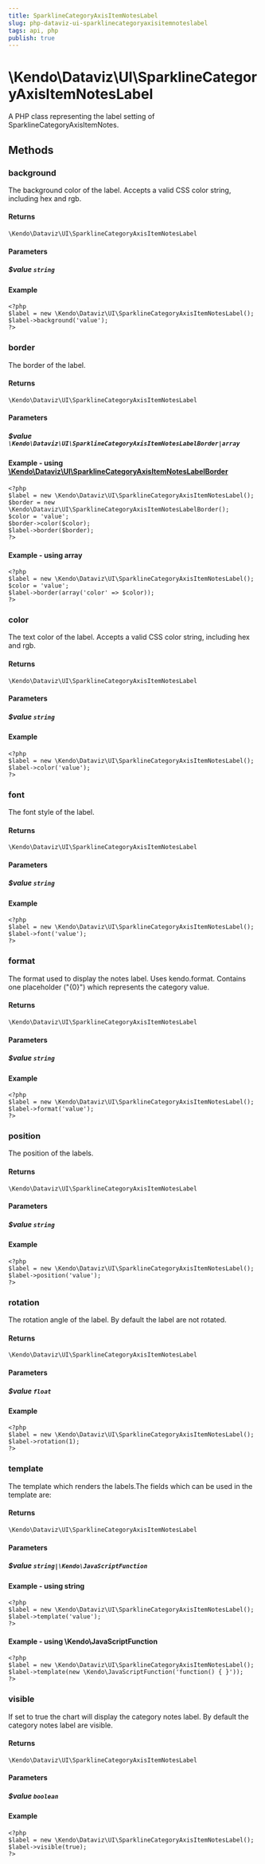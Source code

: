 ```yaml
---
title: SparklineCategoryAxisItemNotesLabel
slug: php-dataviz-ui-sparklinecategoryaxisitemnoteslabel
tags: api, php
publish: true
---
```


# \Kendo\Dataviz\UI\SparklineCategoryAxisItemNotesLabel

A PHP class representing the label setting of SparklineCategoryAxisItemNotes.


## Methods

### background
The background color of the label. Accepts a valid CSS color string, including hex and rgb.

#### Returns
`\Kendo\Dataviz\UI\SparklineCategoryAxisItemNotesLabel`

#### Parameters

##### $value `string`



#### Example 
    <?php
    $label = new \Kendo\Dataviz\UI\SparklineCategoryAxisItemNotesLabel();
    $label->background('value');
    ?>

### border

The border of the label.

#### Returns
`\Kendo\Dataviz\UI\SparklineCategoryAxisItemNotesLabel`

#### Parameters

##### $value `\Kendo\Dataviz\UI\SparklineCategoryAxisItemNotesLabelBorder|array`


#### Example - using [\Kendo\Dataviz\UI\SparklineCategoryAxisItemNotesLabelBorder](/api/wrappers/php/Kendo/Dataviz/UI/SparklineCategoryAxisItemNotesLabelBorder)
    <?php
    $label = new \Kendo\Dataviz\UI\SparklineCategoryAxisItemNotesLabel();
    $border = new \Kendo\Dataviz\UI\SparklineCategoryAxisItemNotesLabelBorder();
    $color = 'value';
    $border->color($color);
    $label->border($border);
    ?>

#### Example - using array

    <?php
    $label = new \Kendo\Dataviz\UI\SparklineCategoryAxisItemNotesLabel();
    $color = 'value';
    $label->border(array('color' => $color));
    ?>

### color
The text color of the label. Accepts a valid CSS color string, including hex and rgb.

#### Returns
`\Kendo\Dataviz\UI\SparklineCategoryAxisItemNotesLabel`

#### Parameters

##### $value `string`



#### Example 
    <?php
    $label = new \Kendo\Dataviz\UI\SparklineCategoryAxisItemNotesLabel();
    $label->color('value');
    ?>

### font
The font style of the label.

#### Returns
`\Kendo\Dataviz\UI\SparklineCategoryAxisItemNotesLabel`

#### Parameters

##### $value `string`



#### Example 
    <?php
    $label = new \Kendo\Dataviz\UI\SparklineCategoryAxisItemNotesLabel();
    $label->font('value');
    ?>

### format
The format used to display the notes label. Uses kendo.format. Contains one placeholder ("{0}") which represents the category value.

#### Returns
`\Kendo\Dataviz\UI\SparklineCategoryAxisItemNotesLabel`

#### Parameters

##### $value `string`



#### Example 
    <?php
    $label = new \Kendo\Dataviz\UI\SparklineCategoryAxisItemNotesLabel();
    $label->format('value');
    ?>

### position
The position of the labels.

#### Returns
`\Kendo\Dataviz\UI\SparklineCategoryAxisItemNotesLabel`

#### Parameters

##### $value `string`



#### Example 
    <?php
    $label = new \Kendo\Dataviz\UI\SparklineCategoryAxisItemNotesLabel();
    $label->position('value');
    ?>

### rotation
The rotation angle of the label. By default the label are not rotated.

#### Returns
`\Kendo\Dataviz\UI\SparklineCategoryAxisItemNotesLabel`

#### Parameters

##### $value `float`



#### Example 
    <?php
    $label = new \Kendo\Dataviz\UI\SparklineCategoryAxisItemNotesLabel();
    $label->rotation(1);
    ?>

### template
The template which renders the labels.The fields which can be used in the template are:

#### Returns
`\Kendo\Dataviz\UI\SparklineCategoryAxisItemNotesLabel`

#### Parameters

##### $value `string|\Kendo\JavaScriptFunction`



#### Example  - using string
    <?php
    $label = new \Kendo\Dataviz\UI\SparklineCategoryAxisItemNotesLabel();
    $label->template('value');
    ?>

#### Example  - using \Kendo\JavaScriptFunction
    <?php
    $label = new \Kendo\Dataviz\UI\SparklineCategoryAxisItemNotesLabel();
    $label->template(new \Kendo\JavaScriptFunction('function() { }'));
    ?>

### visible
If set to true the chart will display the category notes label. By default the category notes label are visible.

#### Returns
`\Kendo\Dataviz\UI\SparklineCategoryAxisItemNotesLabel`

#### Parameters

##### $value `boolean`



#### Example 
    <?php
    $label = new \Kendo\Dataviz\UI\SparklineCategoryAxisItemNotesLabel();
    $label->visible(true);
    ?>

 
